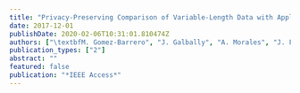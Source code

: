 ```yaml
---
title: "Privacy-Preserving Comparison of Variable-Length Data with Application to Biometric Template Protection"
date: 2017-12-01
publishDate: 2020-02-06T10:31:01.810474Z
authors: ["\textbfM. Gomez-Barrero", "J. Galbally", "A. Morales", "J. Fierrez"]
publication_types: ["2"]
abstract: ""
featured: false
publication: "*IEEE Access*"
---
```


